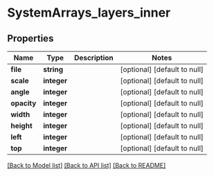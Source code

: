 # SystemArrays_layers_inner

## Properties
Name | Type | Description | Notes
------------ | ------------- | ------------- | -------------
**file** | **string** |  | [optional] [default to null]
**scale** | **integer** |  | [optional] [default to null]
**angle** | **integer** |  | [optional] [default to null]
**opacity** | **integer** |  | [optional] [default to null]
**width** | **integer** |  | [optional] [default to null]
**height** | **integer** |  | [optional] [default to null]
**left** | **integer** |  | [optional] [default to null]
**top** | **integer** |  | [optional] [default to null]

[[Back to Model list]](../README.md#documentation-for-models) [[Back to API list]](../README.md#documentation-for-api-endpoints) [[Back to README]](../README.md)


